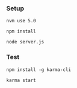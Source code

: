 ### Setup

`nvm use 5.0`

`npm install`

`node server.js`

### Test

`npm install -g karma-cli`

`karma start`